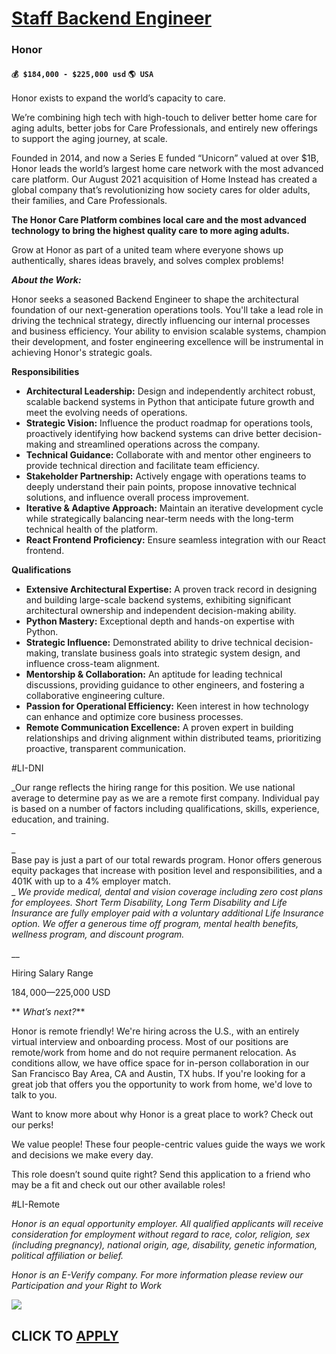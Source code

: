 # [Staff Backend Engineer](https://www.remotewlb.com/apply/staff-backend-engineer-62166)  
### Honor  
#### `💰 $184,000 - $225,000 usd` `🌎 USA`  

Honor exists to expand the world’s capacity to care.

We’re combining high tech with high-touch to deliver better home care for aging adults, better jobs for Care Professionals, and entirely new offerings to support the aging journey, at scale.

Founded in 2014, and now a Series E funded “Unicorn” valued at over $1B, Honor leads the world’s largest home care network with the most advanced care platform. Our August 2021 acquisition of Home Instead has created a global company that’s revolutionizing how society cares for older adults, their families, and Care Professionals.

**The Honor Care Platform combines local care and the most advanced technology to bring the highest quality care to more aging adults.**

Grow at Honor as part of a united team where everyone shows up authentically, shares ideas bravely, and solves complex problems!

**_About the Work:_**

Honor seeks a seasoned Backend Engineer to shape the architectural foundation of our next-generation operations tools. You'll take a lead role in driving the technical strategy, directly influencing our internal processes and business efficiency. Your ability to envision scalable systems, champion their development, and foster engineering excellence will be instrumental in achieving Honor's strategic goals.

**Responsibilities**

  * **Architectural Leadership:** Design and independently architect robust, scalable backend systems in Python that anticipate future growth and meet the evolving needs of operations.
  * **Strategic Vision:** Influence the product roadmap for operations tools, proactively identifying how backend systems can drive better decision-making and streamlined operations across the company.
  * **Technical Guidance:** Collaborate with and mentor other engineers to provide technical direction and facilitate team efficiency.
  * **Stakeholder Partnership:** Actively engage with operations teams to deeply understand their pain points, propose innovative technical solutions, and influence overall process improvement.
  * **Iterative & Adaptive Approach:** Maintain an iterative development cycle while strategically balancing near-term needs with the long-term technical health of the platform.
  * **React Frontend Proficiency:** Ensure seamless integration with our React frontend.

**Qualifications**

  * **Extensive Architectural Expertise:** A proven track record in designing and building large-scale backend systems, exhibiting significant architectural ownership and independent decision-making ability.
  * **Python Mastery:** Exceptional depth and hands-on expertise with Python.
  * **Strategic Influence:** Demonstrated ability to drive technical decision-making, translate business goals into strategic system design, and influence cross-team alignment.
  * **Mentorship & Collaboration:** An aptitude for leading technical discussions, providing guidance to other engineers, and fostering a collaborative engineering culture.
  * **Passion for Operational Efficiency:** Keen interest in how technology can enhance and optimize core business processes.
  * **Remote Communication Excellence:** A proven expert in building relationships and driving alignment within distributed teams, prioritizing proactive, transparent communication.

#LI-DNI  
  

 _Our range reflects the hiring range for this position. We use national average to determine pay as we are a remote first company. Individual pay is based on a number of factors including qualifications, skills, experience, education, and training.  
_

_  
Base pay is just a part of our total rewards program. Honor offers generous equity packages that increase with position level and responsibilities, and a 401K with up to a 4% employer match.  
_ _We provide medical, dental and vision coverage including zero cost plans for employees. Short Term Disability, Long Term Disability and Life Insurance are fully employer paid with a voluntary additional Life Insurance option. We offer a generous time off program, mental health benefits, wellness program, and discount program._

__

Hiring Salary Range

$184,000—$225,000 USD

 ** _What’s next?_**

Honor is remote friendly! We're hiring across the U.S., with an entirely virtual interview and onboarding process. Most of our positions are remote/work from home and do not require permanent relocation. As conditions allow, we have office space for in-person collaboration in our San Francisco Bay Area, CA and Austin, TX hubs. If you're looking for a great job that offers you the opportunity to work from home, we'd love to talk to you.

Want to know more about why Honor is a great place to work? Check out our perks!  
  
We value people! These four people-centric values guide the ways we work and decisions we make every day.

This role doesn’t sound quite right? Send this application to a friend who may be a fit and check out our other available roles!

  
  
#LI-Remote

_Honor is an equal opportunity employer. All qualified applicants will receive consideration for employment without regard to race, color, religion, sex (including pregnancy), national origin, age, disability, genetic information, political affiliation or belief._  
  
_Honor is an E-Verify company. For more information please review our Participation and your Right to Work_

![](https://remotive.com/job/track/1899549/blank.gif?source=public_api)  
## CLICK TO [APPLY](https://www.remotewlb.com/apply/staff-backend-engineer-62166)

